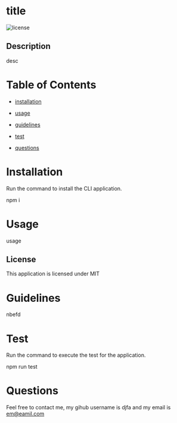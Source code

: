 
# title
![license](https://img.shields.io/badge/license-MIT-purple.svg)
## Description
desc
    
# Table of Contents
    
* [installation](#installation)
    
* [usage](#usage)
    
* [guidelines](#guidelines)
    
* [test](#test)

* [questions](#questions)

# Installation
    
Run the command to install the CLI application.

npm i
    
# Usage
    
usage
## License
This application is licensed under MIT   
# Guidelines
    
nbefd
    
# Test
    
Run the command to execute the test for the application. 

npm run test

# Questions

Feel free to contact me, my gihub username is djfa and my email is em@eamil.com

